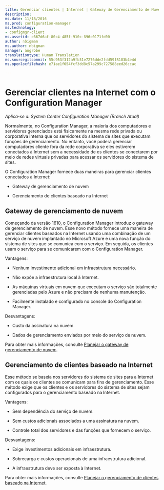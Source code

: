```yaml
---
title: Gerenciar clientes | Internet | Gateway de Gerenciamento de Nuvem | Microsoft Docs
description: 
ms.date: 11/18/2016
ms.prod: configuration-manager
ms.technology:
- configmgr-client
ms.assetid: c667d6af-80c4-485f-910c-896c0171fd00
author: nbigman
ms.author: nbigman
manager: angrobe
translationtype: Human Translation
ms.sourcegitcommit: 55c953f312a9fb31e7276dde2fdd59f8183b4e4d
ms.openlocfilehash: e71ae1f654fcf3dd8c57a299c727588eed26ccac

---
```


# <a name="manage-clients-on-the-internet-with-configuration-manager"></a>Gerenciar clientes na Internet com o Configuration Manager

*Aplica-se a: System Center Configuration Manager (Branch Atual)*

Normalmente, no Configuration Manager, a maioria dos computadores e servidores gerenciados está fisicamente na mesma rede privada ou corporativa interna que os servidores do sistema de sites que executam funções de gerenciamento. No entanto, você poderá gerenciar computadores cliente fora da rede corporativa se eles estiverem conectados à Internet sem a necessidade de os clientes se conectarem por meio de redes virtuais privadas para acessar os servidores do sistema de sites.

O Configuration Manager fornece duas maneiras para gerenciar clientes conectados à Internet:

-   Gateway de gerenciamento de nuvem

-   Gerenciamento de clientes baseado na Internet

## <a name="cloud-management-gateway"></a>Gateway de gerenciamento de nuvem

Começando da versão 1610, o Configuration Manager introduz o gateway de gerenciamento de nuvem. Esse novo método fornece uma maneira de gerenciar clientes baseados na Internet usando uma combinação de um serviço de nuvem implantado no Microsoft Azure e uma nova função do sistema de sites que se comunica com o serviço. Em seguida, os clientes usam o serviço para se comunicarem com o Configuration Manager.

Vantagens:

-   Nenhum investimento adicional em infraestrutura necessário.

-   Não expõe a infraestrutura local à Internet.

-   As máquinas virtuais em nuvem que executam o serviço são totalmente gerenciadas pelo Azure e não precisam de nenhuma manutenção.

-   Facilmente instalado e configurado no console do Configuration Manager.

Desvantagens:

-   Custo da assinatura na nuvem.

-   Dados de gerenciamento enviados por meio do serviço de nuvem.

Para obter mais informações, consulte [Planejar o gateway de gerenciamento de nuvem](plan-cloud-management-gateway.md).

## <a name="internet-based-client-management"></a>Gerenciamento de clientes baseado na Internet

Esse método se baseia nos servidores do sistema de sites para a Internet com os quais os clientes se comunicam para fins de gerenciamento. Esse método exige que os clientes e os servidores do sistema de sites sejam configurados para o gerenciamento baseado na Internet.

Vantagens:

-   Sem dependência do serviço de nuvem.

-   Sem custos adicionais associados a uma assinatura na nuvem.

-   Controle total dos servidores e das funções que fornecem o serviço.

Desvantagens:

-   Exige investimentos adicionais em infraestrutura.

-   Sobrecarga e custos operacionais de uma infraestrutura adicional.

-   A infraestrutura deve ser exposta à Internet.

Para obter mais informações, consulte [Planejar o gerenciamento de clientes baseado na Internet](plan-internet-based-client-management.md).



<!--HONumber=Dec16_HO3-->



